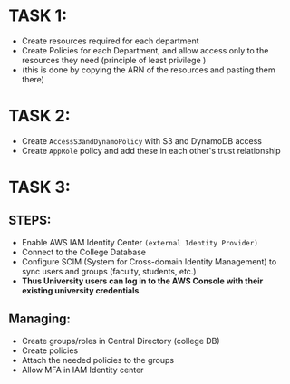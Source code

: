 # TASK 1:
  - Create resources required for each department
  - Create Policies for each Department, and allow access only to the resources they need (principle of least privilege )
  - (this is done by copying the ARN of the resources and pasting them there)


# TASK 2:
  - Create `AccessS3andDynamoPolicy` with S3 and DynamoDB access
  - Create `AppRole` policy and add these in each other's trust relationship


# TASK 3:
  ## STEPS:
  - Enable AWS IAM Identity Center `(external Identity Provider)`
  - Connect to the College Database
  - Configure SCIM (System for Cross-domain Identity Management) to sync users and groups (faculty, students, etc.)
  - **Thus University users can log in to the AWS Console with their existing university credentials**

  ## Managing: 
  - Create groups/roles in Central Directory (college DB)
  - Create policies
  - Attach the needed policies to the groups
  - Allow MFA in IAM Identity center
